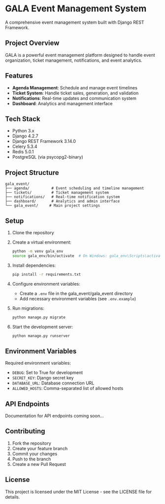 # GALA Event Management System

A comprehensive event management system built with Django REST Framework.

## Project Overview

GALA is a powerful event management platform designed to handle event organization, ticket management, notifications, and event analytics.

## Features

- **Agenda Management**: Schedule and manage event timelines
- **Ticket System**: Handle ticket sales, generation, and validation
- **Notifications**: Real-time updates and communication system
- **Dashboard**: Analytics and management interface

## Tech Stack

- Python 3.x
- Django 4.2.7
- Django REST Framework 3.14.0
- Celery 5.3.4
- Redis 5.0.1
- PostgreSQL (via psycopg2-binary)

## Project Structure

```
gala_event/
├── agenda/          # Event scheduling and timeline management
├── tickets/         # Ticket management system
├── notifications/   # Real-time notification system
├── dashboard/       # Analytics and admin interface
└── gala_event/     # Main project settings
```

## Setup

1. Clone the repository
2. Create a virtual environment:
   ```bash
   python -m venv gala_env
   source gala_env/bin/activate  # On Windows: gala_env\Scripts\activate
   ```
3. Install dependencies:
   ```bash
   pip install -r requirements.txt
   ```
4. Configure environment variables:
   - Create a `.env` file in the gala_event/gala_event directory
   - Add necessary environment variables (see `.env.example`)

5. Run migrations:
   ```bash
   python manage.py migrate
   ```

6. Start the development server:
   ```bash
   python manage.py runserver
   ```

## Environment Variables

Required environment variables:
- `DEBUG`: Set to True for development
- `SECRET_KEY`: Django secret key
- `DATABASE_URL`: Database connection URL
- `ALLOWED_HOSTS`: Comma-separated list of allowed hosts

## API Endpoints

Documentation for API endpoints coming soon...

## Contributing

1. Fork the repository
2. Create your feature branch
3. Commit your changes
4. Push to the branch
5. Create a new Pull Request

## License

This project is licensed under the MIT License - see the LICENSE file for details.
